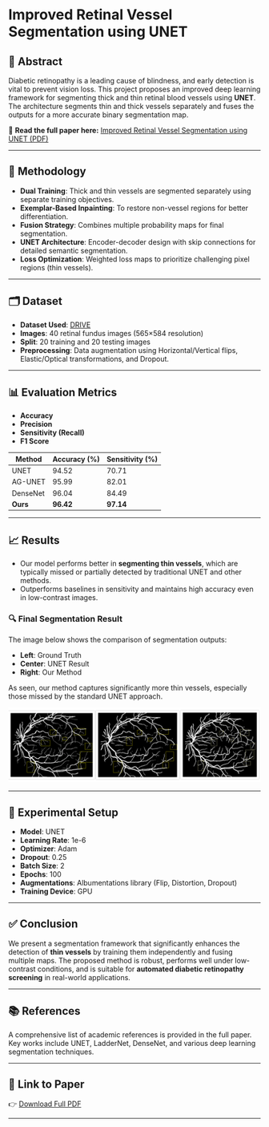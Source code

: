 
# Improved Retinal Vessel Segmentation using UNET

## 📄 Abstract

Diabetic retinopathy is a leading cause of blindness, and early detection is vital to prevent vision loss. This project proposes an improved deep learning framework for segmenting thick and thin retinal blood vessels using **UNET**. The architecture segments thin and thick vessels separately and fuses the outputs for a more accurate binary segmentation map.

🔗 **Read the full paper here:** [Improved Retinal Vessel Segmentation using UNET (PDF)](https://drive.google.com/file/d/1nLBaWSpJE8SqIQvaecUt61AaZQV6VG7k/view?usp=drive_link)

---

## 🧠 Methodology

* **Dual Training**: Thick and thin vessels are segmented separately using separate training objectives.
* **Exemplar-Based Inpainting**: To restore non-vessel regions for better differentiation.
* **Fusion Strategy**: Combines multiple probability maps for final segmentation.
* **UNET Architecture**: Encoder-decoder design with skip connections for detailed semantic segmentation.
* **Loss Optimization**: Weighted loss maps to prioritize challenging pixel regions (thin vessels).

---

## 🗂 Dataset

* **Dataset Used**: [DRIVE](https://drive.grand-challenge.org/)
* **Images**: 40 retinal fundus images (565×584 resolution)
* **Split**: 20 training and 20 testing images
* **Preprocessing**: Data augmentation using Horizontal/Vertical flips, Elastic/Optical transformations, and Dropout.

---

## 📊 Evaluation Metrics

* **Accuracy**
* **Precision**
* **Sensitivity (Recall)**
* **F1 Score**

| Method   | Accuracy (%) | Sensitivity (%) |
| -------- | ------------ | --------------- |
| UNET     | 94.52        | 70.71           |
| AG-UNET  | 95.99        | 82.01           |
| DenseNet | 96.04        | 84.49           |
| **Ours** | **96.42**    | **97.14**       |

---

## 📈 Results

* Our model performs better in **segmenting thin vessels**, which are typically missed or partially detected by traditional UNET and other methods.
* Outperforms baselines in sensitivity and maintains high accuracy even in low-contrast images.

### 🔍 Final Segmentation Result

The image below shows the comparison of segmentation outputs:

* **Left**: Ground Truth
* **Center**: UNET Result
* **Right**: Our Method

As seen, our method captures significantly more thin vessels, especially those missed by the standard UNET approach.

![Final Result](https://github.com/Micro046/Retinal_Vessel_Segmentation/raw/main/final_result.png)

---

## 🧪 Experimental Setup

* **Model**: UNET
* **Learning Rate**: 1e-6
* **Optimizer**: Adam
* **Dropout**: 0.25
* **Batch Size**: 2
* **Epochs**: 100
* **Augmentations**: Albumentations library (Flip, Distortion, Dropout)
* **Training Device**: GPU

---

## ✅ Conclusion

We present a segmentation framework that significantly enhances the detection of **thin vessels** by training them independently and fusing multiple maps. The proposed method is robust, performs well under low-contrast conditions, and is suitable for **automated diabetic retinopathy screening** in real-world applications.

---

## 📚 References

A comprehensive list of academic references is provided in the full paper. Key works include UNET, LadderNet, DenseNet, and various deep learning segmentation techniques.

---

## 📎 Link to Paper

👉 [Download Full PDF](https://drive.google.com/file/d/1nLBaWSpJE8SqIQvaecUt61AaZQV6VG7k/view?usp=drive_link)

---
